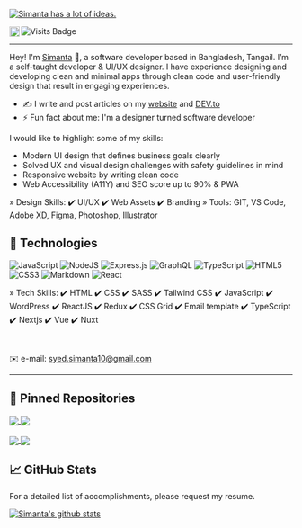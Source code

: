 [![Simanta has a lot of ideas.](https://github.com/syedsimanta03/syedsimanta03/raw/master/cover.gif)](https://designcoder.netlify.app/)


<a href="https://www.linkedin.com/in/syedsimanta03/">
  <img align="left" alt="Pranav's LinkedIn" width="18px" src="https://raw.githubusercontent.com/peterthehan/peterthehan/master/assets/linkedin.svg" />
</a>

![Visits Badge](https://badges.pufler.dev/visits/syedsimanta03/syedsimanta03)

------
Hey! I'm [Simanta](http://designcoder.netlify.app) 👋, a software developer based in Bangladesh, Tangail. I’m a self-taught developer & UI/UX designer. I have experience designing and developing clean and minimal apps through clean code and user-friendly design that result in engaging experiences.

- ✍️ I write and post articles on my [website](http://designcoder.netlify.app/blog) and [DEV.to](https://dev.to/syedsimanta03)
- ⚡ Fun fact about me: I'm a designer turned software developer


I would like to highlight some of my skills:

- Modern UI design that defines business goals clearly
- Solved UX and visual design challenges with safety guidelines in mind
- Responsive website by writing clean code
- Web Accessibility (A11Y) and SEO score up to 90% & PWA

» Design Skills: ✔️ UI/UX  ✔️ Web Assets ✔️ Branding
» Tools:  GIT, VS Code, Adobe XD, Figma, Photoshop, Illustrator

## 🧰 Technologies

<img alt="JavaScript" src="https://img.shields.io/badge/javascript-%23323330.svg?style=for-the-badge&logo=javascript&logoColor=%23F7DF1E"/>
<img alt="NodeJS" src="https://img.shields.io/badge/node.js-%2343853D.svg?style=for-the-badge&logo=node-dot-js&logoColor=white"/>
<img alt="Express.js" src="https://img.shields.io/badge/express.js-%23404d59.svg?style=for-the-badge&logo=express&logoColor=%2361DAFB"/>
<img alt="GraphQL" src="https://img.shields.io/badge/-GraphQL-E10098?style=for-the-badge&logo=graphql"/>
<img alt="TypeScript" src="https://img.shields.io/badge/typescript-%23007ACC.svg?style=for-the-badge&logo=typescript&logoColor=white"/>
<img alt="HTML5" src="https://img.shields.io/badge/html5-%23E34F26.svg?style=for-the-badge&logo=html5&logoColor=white"/>
<img alt="CSS3" src="https://img.shields.io/badge/css3-%231572B6.svg?style=for-the-badge&logo=css3&logoColor=white"/>
<img alt="Markdown" src="https://img.shields.io/badge/markdown-%23000000.svg?style=for-the-badge&logo=markdown&logoColor=white"/>
<img alt="React" src="https://img.shields.io/badge/react-%2320232a.svg?style=for-the-badge&logo=react&logoColor=%2361DAFB"/>



» Tech Skills:   ✔️ HTML ✔️ CSS ✔️ SASS ✔️ Tailwind CSS ✔️ JavaScript ✔️ WordPress ✔️ ReactJS ✔️ Redux
                        ✔️ CSS Grid ✔️ Email template ✔️ TypeScript ✔️ Nextjs ✔️  Vue  ✔️ Nuxt
                       
<br>

✉️ e-mail: syed.simanta10@gmail.com
____
## 📌 Pinned Repositories

<a href="https://github.com/syedsimanta03/coin-desk-revamp">
  <img align="center" src="https://github-readme-stats.vercel.app/api/pin/?username=syedsimanta03&repo=coin-desk-revamp&theme=radical" />
</a>
<a href="https://github.com/syedsimanta03/tailwindcss-dashboard">
  <img align="center" src="https://github-readme-stats.vercel.app/api/pin/?username=syedsimanta03&repo=tailwindcss-dashboard&theme=radical" />
</a>

<br>
<br>

<a href="https://github.com/syedsimanta03/instagram-clone">
  <img align="center" src="https://github-readme-stats.vercel.app/api/pin/?username=syedsimanta03&repo=instagram-clone&theme=radical" />
</a>
<a href="https://github.com/syedsimanta03/verify">
  <img align="center" src="https://github-readme-stats.vercel.app/api/pin/?username=syedsimanta03&repo=verify&theme=radical" />
</a>

## 📈 GitHub Stats

For a detailed list of accomplishments, please request my resume.
<p align = 'left'> 
<a href="https://github.com/anuraghazra/github-readme-stats">
  <img align="center" src="https://github-readme-stats.anuraghazra1.vercel.app/api?username=syedsimanta03&show_icons=true&include_all_commits=true&count_private=true&hide=stars,prs&theme=radical" alt="Simanta's github stats" />
</a>
</p>

